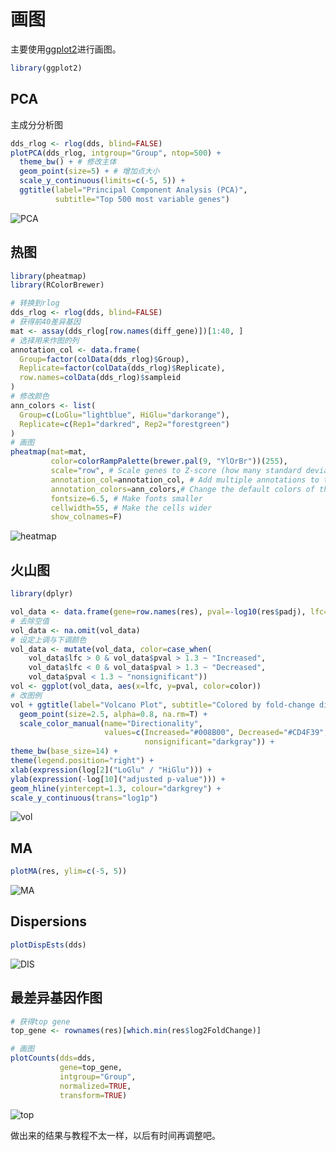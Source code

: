 # 画图

主要使用[ggplot2](https://ggplot2.tidyverse.org/)进行画图。

```R
library(ggplot2)
```



## PCA

主成分分析图

```R
dds_rlog <- rlog(dds, blind=FALSE)
plotPCA(dds_rlog, intgroup="Group", ntop=500) +
  theme_bw() + # 修改主体
  geom_point(size=5) + # 增加点大小
  scale_y_continuous(limits=c(-5, 5)) +
  ggtitle(label="Principal Component Analysis (PCA)",
          subtitle="Top 500 most variable genes")
```

![PCA](https://raw.githubusercontent.com/pzweuj/pzweuj.github.io/refs/heads/master/content/data/project_pics/PCA.png)



## 热图

```R
library(pheatmap)
library(RColorBrewer)

# 转换到rlog
dds_rlog <- rlog(dds, blind=FALSE)
# 获得前40差异基因
mat <- assay(dds_rlog[row.names(diff_gene)])[1:40, ]
# 选择用来作图的列
annotation_col <- data.frame(
  Group=factor(colData(dds_rlog)$Group),
  Replicate=factor(colData(dds_rlog)$Replicate),
  row.names=colData(dds_rlog)$sampleid
)
# 修改颜色
ann_colors <- list(
  Group=c(LoGlu="lightblue", HiGlu="darkorange"),
  Replicate=c(Rep1="darkred", Rep2="forestgreen")
)
# 画图
pheatmap(mat=mat, 
         color=colorRampPalette(brewer.pal(9, "YlOrBr"))(255), 
         scale="row", # Scale genes to Z-score (how many standard deviations)
         annotation_col=annotation_col, # Add multiple annotations to the samples
         annotation_colors=ann_colors,# Change the default colors of the annotations
         fontsize=6.5, # Make fonts smaller
         cellwidth=55, # Make the cells wider
         show_colnames=F)
```


![heatmap](https://raw.githubusercontent.com/pzweuj/pzweuj.github.io/refs/heads/master/content/data/project_pics/heatmap.png)


## 火山图

```R
library(dplyr)

vol_data <- data.frame(gene=row.names(res), pval=-log10(res$padj), lfc=res$log2FoldChange)
# 去除空值
vol_data <- na.omit(vol_data)
# 设定上调与下调颜色
vol_data <- mutate(vol_data, color=case_when(
    vol_data$lfc > 0 & vol_data$pval > 1.3 ~ "Increased",
    vol_data$lfc < 0 & vol_data$pval > 1.3 ~ "Decreased",
    vol_data$pval < 1.3 ~ "nonsignificant"))
vol <- ggplot(vol_data, aes(x=lfc, y=pval, color=color))
# 改图例
vol + ggtitle(label="Volcano Plot", subtitle="Colored by fold-change direction") +
  geom_point(size=2.5, alpha=0.8, na.rm=T) +
  scale_color_manual(name="Directionality",
                     values=c(Increased="#008B00", Decreased="#CD4F39",
                              nonsignificant="darkgray")) +
theme_bw(base_size=14) +
theme(legend.position="right") +
xlab(expression(log[2]("LoGlu" / "HiGlu"))) +
ylab(expression(-log[10]("adjusted p-value"))) +
geom_hline(yintercept=1.3, colour="darkgrey") +
scale_y_continuous(trans="log1p")
```

![vol](https://raw.githubusercontent.com/pzweuj/pzweuj.github.io/refs/heads/master/content/data/project_pics/vol.png)



## MA

```R
plotMA(res, ylim=c(-5, 5))
```

![MA](https://raw.githubusercontent.com/pzweuj/pzweuj.github.io/refs/heads/master/content/data/project_pics/ma.png)



## Dispersions

```R
plotDispEsts(dds)
```

![DIS](https://raw.githubusercontent.com/pzweuj/pzweuj.github.io/refs/heads/master/content/data/project_pics/dispersions.png)


## 最差异基因作图

```R
# 获得top gene
top_gene <- rownames(res)[which.min(res$log2FoldChange)]

# 画图
plotCounts(dds=dds, 
           gene=top_gene, 
           intgroup="Group", 
           normalized=TRUE, 
           transform=TRUE)
```

![top](https://raw.githubusercontent.com/pzweuj/pzweuj.github.io/refs/heads/master/content/data/project_pics/top_gene.png)


做出来的结果与教程不太一样，以后有时间再调整吧。